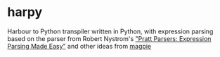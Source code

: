 # harpy

Harbour to Python transpiler written in Python, with expression parsing based on the parser from Robert Nystrom's
["Pratt Parsers: Expression Parsing Made Easy"](https://journal.stuffwithstuff.com/2011/03/19/pratt-parsers-expression-parsing-made-easy/)
and other ideas from [magpie](https://github.com/munificent/magpie/blob/master/src/com/stuffwithstuff/magpie)
